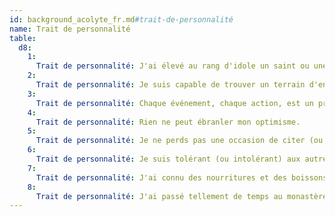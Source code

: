 ```yaml
---
id: background_acolyte_fr.md#trait-de-personnalité
name: Trait de personnalité
table:
  d8:
    1:
      Trait de personnalité: J'ai élevé au rang d'idole un saint ou une sainte et je passe mon temps à parler de ses actions comme autant d'exemples à suivre.
    2:
      Trait de personnalité: Je suis capable de trouver un terrain d'entente entre les pires ennemis, à avoir de l'empathie pour eux et j'oeuvre en permanence pour la paix.
    3:
      Trait de personnalité: Chaque événement, chaque action, est un présage à mes yeux. Dieu tente de nous parler, il nous suffit d'écouter.
    4:
      Trait de personnalité: Rien ne peut ébranler mon optimisme.
    5:
      Trait de personnalité: Je ne perds pas une occasion de citer (ou déformer) des textes sacrés et des proverbes.
    6:
      Trait de personnalité: Je suis tolérant (ou intolérant) aux autres religions et aux pratiques païennes.
    7:
      Trait de personnalité: J'ai connu des nourritures et des boissons raffinées et fréquenté la haute société parmi l'élite du clergé. Je supporte néanmoins un mode de vie fruste.
    8:
      Trait de personnalité: J'ai passé tellement de temps au monastère que je n'ai pas beaucoup d'expérience quand il s'agit de traiter avec les gens de l'extérieur.
---
```


